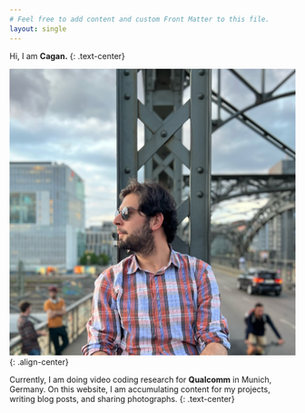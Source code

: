 ```yaml
---
# Feel free to add content and custom Front Matter to this file.
layout: single
---
```



Hi, I am **Cagan.**
{: .text-center}

![image-center](/assets/images/profile.jpeg){: .align-center}

Currently, I am doing video coding research for **Qualcomm** in Munich, Germany. On this website, I am accumulating content for my projects,
writing blog posts, and sharing photographs.
{: .text-center}
